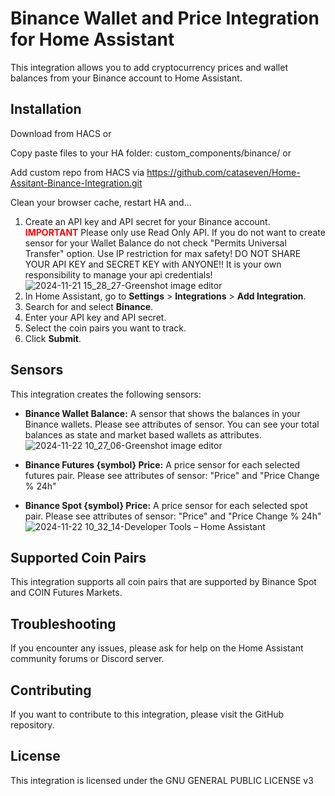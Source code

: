 # Binance Wallet and Price Integration for Home Assistant

This integration allows you to add cryptocurrency prices and wallet balances from your Binance account to Home Assistant.

## Installation

Download from HACS or 

Copy paste files to your HA folder: custom_components/binance/ or

Add custom repo from HACS via https://github.com/cataseven/Home-Assitant-Binance-Integration.git

Clean your browser cache, restart HA and...

1. Create an API key and API secret for your Binance account. <strong><span style="color: red;">IMPORTANT</span></strong> Please only use Read Only API. If you do not want to create sensor for your Wallet Balance do not check "Permits Universal Transfer" option. Use IP restriction for max safety! DO NOT SHARE YOUR API KEY and SECRET KEY with ANYONE!! It is your own responsibility to manage your api credentials!
![2024-11-21 15_28_27-Greenshot image editor](https://github.com/user-attachments/assets/d1fb4449-024e-4342-b4e6-c8827f530182)
2. In Home Assistant, go to **Settings** > **Integrations** > **Add Integration**.
3. Search for and select **Binance**.
4. Enter your API key and API secret.
5. Select the coin pairs you want to track.
6. Click **Submit**.

## Sensors

This integration creates the following sensors:

* **Binance Wallet Balance:** A sensor that shows the balances in your Binance wallets. Please see attributes of sensor. You can see your total balances as state and market based wallets as attributes.
![2024-11-22 10_27_06-Greenshot image editor](https://github.com/user-attachments/assets/36535afc-f4ca-4eaf-b59c-ac294ee3d625)

* **Binance Futures {symbol} Price:** A price sensor for each selected futures pair. Please see attributes of sensor: "Price" and "Price Change % 24h"
* **Binance Spot {symbol} Price:** A price sensor for each selected spot pair. Please see attributes of sensor: "Price" and "Price Change % 24h"
  ![2024-11-22 10_32_14-Developer Tools – Home Assistant](https://github.com/user-attachments/assets/cde7d0b5-6cc5-40d6-8125-a1b573694b51)



## Supported Coin Pairs

This integration supports all coin pairs that are supported by Binance Spot and COIN Futures Markets.

## Troubleshooting

If you encounter any issues, please ask for help on the Home Assistant community forums or Discord server.

## Contributing

If you want to contribute to this integration, please visit the GitHub repository.

## License

This integration is licensed under the GNU GENERAL PUBLIC LICENSE v3
